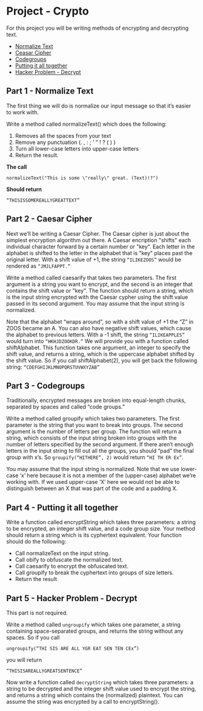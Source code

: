 # Project - Crypto
For this project you will be writing methods of encrypting and decrypting text.
- [Normalize Text](#part-1-normalize-text)
- [Ceasar Cipher](#part-2-ceasar-cipher)
- [Codegroups](#part-3-codegroups)
- [Putting it all together](#part-4-putting-it-all-together)
- [Hacker Problem - Decrypt](#part-5-hacker-problem-decrypt)

## Part 1 - Normalize Text
The first thing we will do is normalize our input message so that it’s easier to work with.

Write a method called normalizeText() which does the following:

  1. Removes all the spaces from your text
  2. Remove any punctuation (. , : ; ’ ” ! ? ( ) )
  3. Turn all lower-case letters into upper-case letters
  4. Return the result.

**The call**
```
normalizeText("This is some \"really\" great. (Text)!?")
```
**Should return**
```
“THISISSOMEREALLYGREATTEXT”
```

## Part 2 - Caesar Cipher
Next we’ll be writing a Caesar Cipher. The Caesar cipher is just about the simplest encryption algorithm out there. A Caesar encription "shifts" each individual character forward by a certain number or "key". Each letter in the alphabet is shifted to the letter in the alphabet that is "key" places past the original letter. With a shift value of +1, the string ```“ILIKEZOOS”``` would be rendered as ```“JMJLFAPPT.”```

Write a method called caesarify that takes two parameters. The first argument is a string you want to encrypt, and the second is an integer that contains the shift value or "key". The function should return a string, which is the input string encrypted with the Caesar cypher using the shift value passed in its second argument. You may assume that the input string is normalized.

Note that the alphabet “wraps around”, so with a shift value of +1 the “Z” in ZOOS became an A.
You can also have negative shift values, which cause the alphabet to previous letters. With a -1 shift, the string ```“ILIKEAPPLES”``` would turn into ```“HKHJDZOOKDR.”```
We will provide you with a function called shiftAlphabet. This function takes one argument, an integer to specify the shift value, and returns a string, which is the uppercase alphabet shifted by the shift value. So if you call shiftAlphabet(2), you will get back the following string: ```“CDEFGHIJKLMNOPQRSTUVWXYZAB”```

## Part 3 - Codegroups
Traditionally, encrypted messages are broken into equal-length chunks, separated by spaces and called “code groups.”

Write a method called groupify which takes two parameters. The first parameter is the string that you want to break into groups. The second argument is the number of letters per group. The function will return a string, which consists of the input string broken into groups with the number of letters specified by the second argument. If there aren’t enough letters in the input string to fill out all the groups, you should “pad” the final group with x’s. So ```groupify(“HITHERE”, 2)``` would return ```“HI TH ER Ex”```.

You may assume that the input string is normalized.
Note that we use lower-case ‘x’ here because it is not a member of the (upper-case) alphabet we’re working with. If we used upper-case ‘X’ here we would not be able to distinguish between an X that was part of the code and a padding X.

## Part 4 - Putting it all together
Write a function called encryptString which takes three parameters: a string to be encrypted, an integer shift value, and a code group size. Your method should return a string which is its cyphertext equivalent. Your function should do the following:

  - Call normalizeText on the input string.
  - Call obify to obfuscate the normalized text.
  - Call caesarify to encrypt the obfuscated text.
  - Call groupify to break the cyphertext into groups of size letters.
  - Return the result

## Part 5 - Hacker Problem - Decrypt
This part is not required.

Write a method called ```ungroupify``` which takes one parameter, a string containing space-separated groups, and returns the string without any spaces. So if you call 
```
ungroupify(“THI SIS ARE ALL YGR EAT SEN TEN CEx”)
```
you will return 
```
“THISISAREALLYGREATSENTENCE”
```

Now write a function called ```decryptString``` which takes three parameters: a string to be decrypted and the integer shift value used to encrypt the string, and returns a string which contains the (normalized) plaintext. You can assume the string was encrypted by a call to encryptString().
